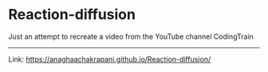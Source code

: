 # Reaction-diffusion

Just an attempt to recreate a video from the YouTube channel CodingTrain
_________________________________________________________

Link: https://anaghaachakrapani.github.io/Reaction-diffusion/

